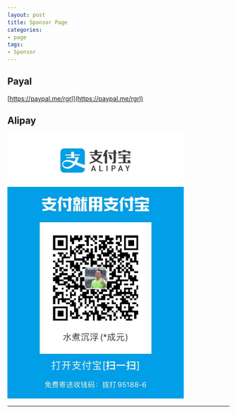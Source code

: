 ```yaml
---
layout: post
title: Sponsor Page
categories:
- page
tags:
- Sponsor
---
```


     
	 
## Payal
[https://paypal.me/rgrl](https://paypal.me/rgrl)
## Alipay
<img src="/media/pic/alipay_collect.jpg" width="400px">
    <!-- ![](/media/pic/alipay_collect.jpg) -->


----
